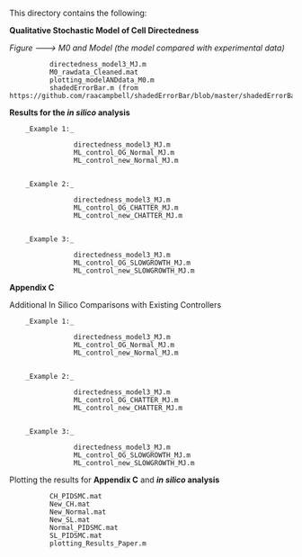 This directory contains the following:

**Qualitative Stochastic Model of Cell Directedness**

_Figure ---> M0 and Model (the model compared with experimental data)_

              directedness_model3_MJ.m
              M0_rawdata_Cleaned.mat
              plotting_modelANDdata_M0.m
              shadedErrorBar.m (from https://github.com/raacampbell/shadedErrorBar/blob/master/shadedErrorBar.m)



**Results for the _in silico_ analysis**

        _Example 1:_  
        
                    directedness_model3_MJ.m
                    ML_control_OG_Normal_MJ.m
                    ML_control_new_Normal_MJ.m


        _Example 2:_ 
        
                    directedness_model3_MJ.m
                    ML_control_OG_CHATTER_MJ.m
                    ML_control_new_CHATTER_MJ.m


        _Example 3:_ 

                    directedness_model3_MJ.m
                    ML_control_OG_SLOWGROWTH_MJ.m
                    ML_control_new_SLOWGROWTH_MJ.m
    
    


**Appendix C** 

Additional In Silico Comparisons with Existing Controllers


        _Example 1:_  
        
                    directedness_model3_MJ.m
                    ML_control_OG_Normal_MJ.m
                    ML_control_new_Normal_MJ.m


        _Example 2:_ 
        
                    directedness_model3_MJ.m
                    ML_control_OG_CHATTER_MJ.m
                    ML_control_new_CHATTER_MJ.m


        _Example 3:_ 

                    directedness_model3_MJ.m
                    ML_control_OG_SLOWGROWTH_MJ.m
                    ML_control_new_SLOWGROWTH_MJ.m
    
 



Plotting the results for **Appendix C** and **_in silico_ analysis**

              CH_PIDSMC.mat
              New_CH.mat
              New_Normal.mat
              New_SL.mat
              Normal_PIDSMC.mat
              SL_PIDSMC.mat
              plotting_Results_Paper.m
